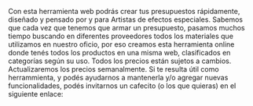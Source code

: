 Con esta herramienta web podrás crear tus presupuestos rápidamente, diseñado y pensado por y para Artistas de efectos especiales. Sabemos que cada vez que tenemos que armar un presupuesto, pasamos muchos tiempo buscando en diferentes proveedores todos los materiales que utilizamos en nuestro oficio, por eso creamos esta herramienta online donde tenés todos los productos en una misma web, clasificados en categorías según su uso. Todos los precios están sujetos a cambios. Actualizaremos los precios semanalmente. Si te resulta útil como herrammienta, y podés ayudarnos a mantenerla y/o agregar nuevas funcionalidades, podés invitarnos un cafecito (o los que quieras) en el siguiente enlace: 
